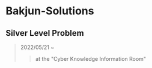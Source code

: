 # Bakjun-Solutions

## Silver Level Problem

> 2022/05/21 ~
>> at the "Cyber Knowledge Information Room"
